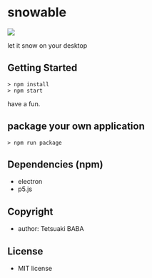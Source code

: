 # snowable
![](./teaser.gif)

let it snow on your desktop

## Getting Started
```
> npm install
> npm start
  ```
have a fun.

## package your own application
```
> npm run package
```


## Dependencies (npm)
 * electron
 * p5.js
 ## Copyright
  * author: Tetsuaki BABA

## License
 * MIT license